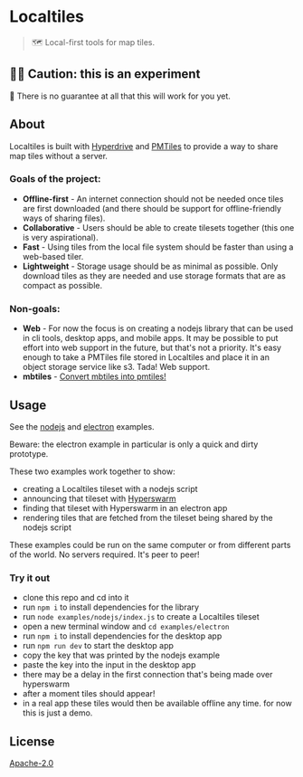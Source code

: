 # Localtiles

> 🗺️ Local-first tools for map tiles.

## 👷‍♂️ Caution: this is an experiment

🥔 There is no guarantee at all that this will work for you yet.

## About

Localtiles is built with [Hyperdrive](https://github.com/holepunchto/hyperdrive-next) and [PMTiles](https://github.com/protomaps/PMTiles/) to provide a way to share map tiles without a server.

### Goals of the project:

- **Offline-first** - An internet connection should not be needed once tiles are first downloaded (and there should be support for offline-friendly ways of sharing files).
- **Collaborative** - Users should be able to create tilesets together (this one is very aspirational).
- **Fast** - Using tiles from the local file system should be faster than using a web-based tiler.
- **Lightweight** - Storage usage should be as minimal as possible. Only download tiles as they are needed and use storage formats that are as compact as possible.

### Non-goals:

- **Web** - For now the focus is on creating a nodejs library that can be used in cli tools, desktop apps, and mobile apps. It may be possible to put effort into web support in the future, but that's not a priority. It's easy enough to take a PMTiles file stored in Localtiles and place it in an object storage service like s3. Tada! Web support.
- **mbtiles** - [Convert mbtiles into pmtiles!](https://github.com/protomaps/PMTiles#creating-pmtiles)

## Usage

See the [nodejs](examples/nodejs/index.js) and [electron](examples/electron/) examples.

Beware: the electron example in particular is only a quick and dirty prototype.

These two examples work together to show:

- creating a Localtiles tileset with a nodejs script
- announcing that tileset with [Hyperswarm](https://github.com/holepunchto/hyperswarm)
- finding that tileset with Hyperswarm in an electron app
- rendering tiles that are fetched from the tileset being shared by the nodejs script

These examples could be run on the same computer or from different parts of the world. No servers required. It's peer to peer!

### Try it out

- clone this repo and cd into it
- run `npm i` to install dependencies for the library
- run `node examples/nodejs/index.js` to create a Localtiles tileset
- open a new terminal window and `cd examples/electron`
- run `npm i` to install dependencies for the desktop app
- run `npm run dev` to start the desktop app
- copy the key that was printed by the nodejs example
- paste the key into the input in the desktop app
- there may be a delay in the first connection that's being made over hyperswarm
- after a moment tiles should appear!
- in a real app these tiles would then be available offline any time. for now this is just a demo.

## License

[Apache-2.0](LICENSE.md)
